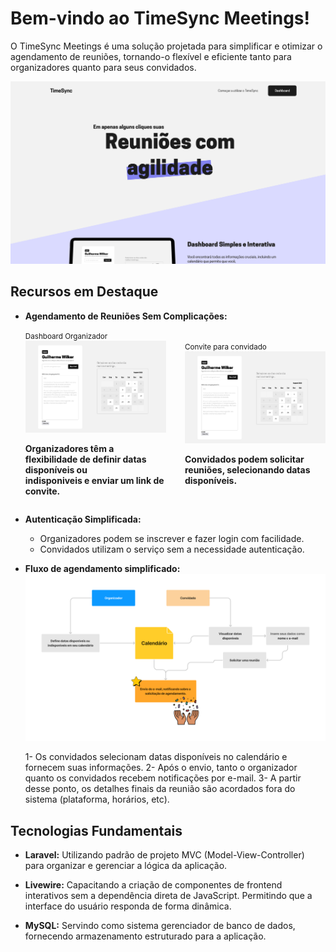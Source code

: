 # Bem-vindo ao TimeSync Meetings!

O TimeSync Meetings é uma solução projetada para simplificar e otimizar o agendamento de reuniões, tornando-o flexível e eficiente tanto para organizadores quanto para seus convidados.

<img style="margin: 0 auto;" src="./public/assets/readme/home.png"/>

## Recursos em Destaque

-   **Agendamento de Reuniões Sem Complicações:**

    <div style="display: flex; align-items:center; gap: 30px;">
     <div>
      <small>Dashboard Organizador</small>
      <img style="margin: 0 auto;" src="./public/assets/readme/dashboard.png"/>
      <p>
       <strong>Organizadores têm a flexibilidade de definir datas disponíveis ou <br>
        indisponiveis e enviar um link de convite.
       </strong>
      </p>  
     </div>

     <div>
      <small>Convite para convidado</small>
      <img style="margin: 0 auto;" src="./public/assets/readme/dashboard.png"/>
       <p>
       <strong>
        Convidados podem solicitar reuniões, selecionando datas disponíveis.
       </strong>
       </p>
     </div>
    </div>

-   **Autenticação Simplificada:**

    -   Organizadores podem se inscrever e fazer login com facilidade.
    -   Convidados utilizam o serviço sem a necessidade autenticação.

-   **Fluxo de agendamento simplificado:**
    <img style="width: 800px;" src="./public/assets/readme/TymeSync%20-%20diagrama%20do%20envio%20e-mail.png"/>

    1- Os convidados selecionam datas disponíveis no calendário e fornecem suas informações.
    2- Após o envio, tanto o organizador quanto os convidados recebem notificações por e-mail.
    3- A partir desse ponto, os detalhes finais da reunião são acordados fora do sistema (plataforma, horários, etc).

## Tecnologias Fundamentais

-   **Laravel:** Utilizando padrão de projeto MVC (Model-View-Controller) para organizar e gerenciar a lógica da aplicação.

-   **Livewire:** Capacitando a criação de componentes de frontend interativos sem a dependência direta de JavaScript. Permitindo que a interface do usuário responda de forma dinâmica.

-   **MySQL:** Servindo como sistema gerenciador de banco de dados, fornecendo armazenamento estruturado para a aplicação.
